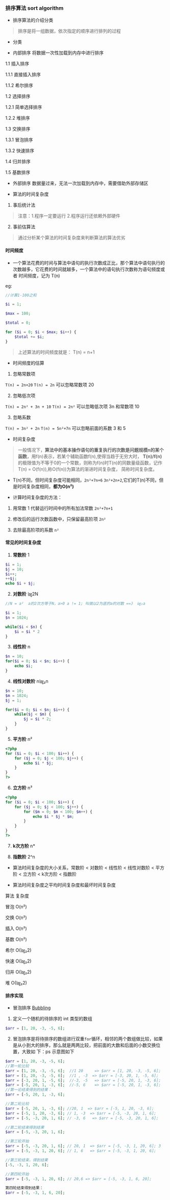 ### 排序算法 sort algorithm

* 排序算法的介绍分类

>排序是将一组数据，依次指定的顺序进行排列的过程

* 分类


* 内部排序 将数据一次性加载到内存中进行排序


1.1 插入排序

1.1.1 直接插入排序

1.1.2 希尔排序

1.2 选择排序

1.2.1 简单选择排序

1.2.2 堆排序

1.3 交换排序

1.3.1 冒泡排序

1.3.2 快速排序

1.4 归并排序

1.5 基数排序

* 外部排序 数据量过来，无法一次加载到内存中，需要借助外部存储区


* 算法的时间复杂度

1. 事后统计法

> 注意：1.程序一定要运行 2.程序运行还依赖外部硬件

2. 事前估算法

> 通过分析某个算法的时间复杂度来判断算法的算法优劣

#### 时间频度

* 一个算法花费的时间与算法中语句的执行次数成正比，那个算法中语句执行的次数越多，它花费的时间就越多，一个算法中的语句执行次数称为语句频度或者
时间频度，记为 T(n)

eg:

```php
//计算1-100之和

$i = 1;

$max = 100;

$total = 0;

for ($i = 0; $i < $max; $i++) {
    $total += $i;
}
```

>上述算法的时间频度就是： T(n) = n+1

* 时间频度的估算

1. 忽略常数项 

``T(n) = 2n+20``  ``T(n) = 2n`` 可以忽略常数项 20

2. 忽略低次项

``T(n) = 2n² + 3n + 10``  ``T(n) = 2n²``  可以忽略低次项 3n 和常数项 10

3. 忽略系数

``T(n) = 3n² + 2n``  ``T(n) = 5n²+7n`` 可以忽略前面的系数 3 和 5

* 时间复杂度

> 一般情况下，**算法中的基本操作语句的重复执行的次数是问题规模n的某个函数**，用f(n)表示，若某个辅助函数f(n),使得当趋于无穷大时，
**T(n)/f(n)** 的极限值为不等于0的一个常数，则称为f(n)时T(n)的同数量级函数，记作T(n) = O(f(n)),称O(f(n))为算法的渐进时间复杂度，
简称时间复杂度。

* T(n)不同，但时间复杂度可能相同，`2n²+7n+6`  `3n²+2n+2`,它们的T(n)不同，但是时间复杂度相同，**都为O(n²)**

* 计算时间复杂度的方法：

1. 用常数 1 代替运行时间中的所有加法常数 `2n²+7n+1`

2. 修改后的运行次数函数中，只保留最高阶项 `2n²`

3. 去除最高阶项的系数 `n²`

#### 常见的时间复杂度

1. **常数阶** 1

```php
$i = 1;
$j = 10;
$i++;
++$j;
echo $i + $j;
```

2. **对数阶** ㏒2N

```php
//N = a²  a的2次方等于N，a>0 a != 1; 叫做以2为底的a的对数 ==》 ㏒₂a

$i = 1;
$n = 1024;

while($i < $n) {
    $i = $i * 2
}
```

3. **线性阶** n

```php
$n = 10;
for($i = 0; $i < $n; $i++) {
    echo $i;
}
```

4. **线性对数阶** n㏒₂n

```php
$n = 10;
$m = 1024;
$j = 1;

for($i = 0; $i < $n; $i++) {
    while($j < $m) {
        $j = $i * 2;
    }
}
```

5. **平方阶** n²

```php
<?php
for ($i = 0; $i < 100; $i++) {
    for ($j = 0; $j < 100; $j++) {
        echo $i * $j;
    }
}
?>
```

6. **立方阶** n³

```php
<?php
for ($i = 0; $i < 100; $i++) {
    for ($j = 0; $j < 100; $j++) {
        for ($m = 0; $m < 100; $m++) {
            echo $i * $j * $m;
        }
    }
}
?>
```

7. **k次方阶** n*

8. **指数阶** 2^n

* 算法时间复杂度的大小关系，常数阶 < 对数阶 < 线性阶 < 线性对数阶 < 平方阶 < 立方阶 < k次方阶 < 指数阶

* 算法时间复杂度之平均时间复杂度和最坏时间复杂度

算法   复杂度

冒泡   O(n²)

交换   O(n²)

插入   O(n²)

基数   O(n²)

希尔   O(㏒₂2)

快速   O(㏒₂2)

归并   O(㏒₂2)

堆     O(㏒₂2)


#### 排序实现

* 冒泡排序 [Bubbling](./Bubbling.php)

1. 定义一个随机的待排序的 int 类型的数组

```php
$arr = [1, 20, -3, -5, 6];
``` 

2. 冒泡排序是将待排序的数组进行双重`for`循环，相邻的两个数组做比较，如果是从小到大的排序，那么就是两两比较，把前面的大数和后面的小数交换位置，大致如
下：ps 示意图如下

```php
$arr = [1, 20, -3, -5, 6];
//第一轮比较
$arr = [1, 20, -3, -5, 6];  //1 20     => $arr = [1, 20, -3, -5, 6];
$arr = [1, 20, -3, -5, 6];  //1 , -3  => $arr = [-3, 20, 1, -5, 6]; 
$arr = [-3, 20, 1, -5, 6];  //-3, -5   => $arr = [-5, 20, 1, -3, 6];
$arr = [-5, 20, 1, -3, 6];  //-5, 6    => $arr = [-5, 20, 1, -3, 6];
//第一论结束得到的结果：
$arr = [-5, 20, 1, -3, 6];

//第二轮比较
$arr = [-5, 20, 1, -3, 6]; //20, 1  => $arr = [-5, 1, 20, -3, 6]; 
$arr = [-5, 1, 20, -3, 6]; // 1, -3  => $arr = [-5, -3, 20, 1, 6];
$arr = [-5, -3, 20, 1, 6]; // -3, 6   => $arr = [-5, -3, 20, 1, 6];

//第二轮结束得到结果
$arr = [-5, -3, 20, 1, 6];

//第三轮开始
$arr = [-5, -3, 20, 1, 6]; // 20, 1  => $arr = [-5, -3, 1, 20, 6]; 3
$arr = [-5, -3, 1, 20, 6]; // 1, 6   => $arr = [-5, -3, 1, 20, 6];

//第三轮结束，得到结果
[-5, -3, 1, 20, 6];

//第四轮开始
$arr = [-5, -3, 1, 20, 6]; // 20,6 => $arr = [-5, -3, 1, 6, 20];

第四轮结束得到结果：
$arr = [-5, -3, 1, 6, 20];
```


